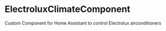 # ElectroluxClimateComponent
Custom Component for Home Assistant to control Electrolux airconditioners
